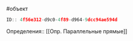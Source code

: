 #объект

```javascript
ID:: 4f56e312-d9c0-4f89-d964-9dcc94ae594d
```

Определения:: [[Опр. Параллельные прямые]]
